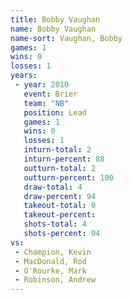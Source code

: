 ```yaml
---
title: Bobby Vaughan
name: Bobby Vaughan
name-sort: Vaughan, Bobby
games: 1
wins: 0
losses: 1
years:
 - year: 2010
   event: Brier
   team: "NB"
   position: Lead
   games: 1
   wins: 0
   losses: 1
   inturn-total: 2
   inturn-percent: 88
   outturn-total: 2
   outturn-percent: 100
   draw-total: 4
   draw-percent: 94
   takeout-total: 0
   takeout-percent:
   shots-total: 4
   shots-percent: 94
vs:
 - Champion, Kevin
 - MacDonald, Rod
 - O'Rourke, Mark
 - Robinson, Andrew
---
```


